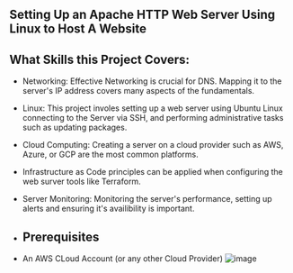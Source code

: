 
## Setting Up an Apache HTTP Web Server Using Linux to Host A Website 


## What Skills this Project Covers:

- Networking: Effective Networking is crucial for DNS. Mapping it to the server's IP address covers many aspects of the fundamentals.
- Linux: This project involes setting up a web server using Ubuntu Linux connecting to the Server via SSH, and performing administrative tasks such as updating packages.
- Cloud Computing: Creating a server on a cloud provider such as AWS, Azure, or GCP are the most common platforms.
- Infrastructure as Code principles can be applied when configuring the web surver tools like Terraform.
- Server Monitoring: Monitoring the server's performance, setting up alerts and ensuring it's availibility is important.

- ## Prerequisites
- An AWS CLoud Account (or any other Cloud Provider)
![image](https://github.com/user-attachments/assets/c46f6e73-e979-471e-b708-99accf6462cc)





